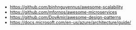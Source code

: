 
- https://github.com/binhnguyennus/awesome-scalability
- https://github.com/mfornos/awesome-microservices
- https://github.com/DovAmir/awesome-design-patterns
- https://docs.microsoft.com/en-us/azure/architecture/guide/
